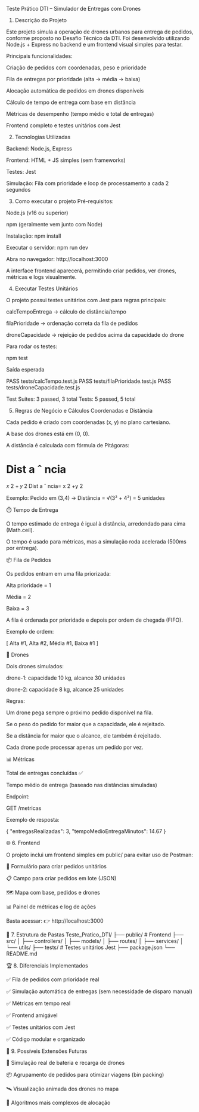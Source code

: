 Teste Prático DTI – Simulador de Entregas com Drones
 1. Descrição do Projeto

Este projeto simula a operação de drones urbanos para entrega de pedidos, conforme proposto no Desafio Técnico da DTI.
Foi desenvolvido utilizando Node.js + Express no backend e um frontend visual simples para testar.

Principais funcionalidades:

 Criação de pedidos com coordenadas, peso e prioridade

 Fila de entregas por prioridade (alta → média → baixa)

 Alocação automática de pedidos em drones disponíveis

 Cálculo de tempo de entrega com base em distância

 Métricas de desempenho (tempo médio e total de entregas)

 Frontend completo e testes unitários com Jest

 2. Tecnologias Utilizadas

Backend: Node.js, Express

Frontend: HTML + JS simples (sem frameworks)

Testes: Jest

Simulação: Fila com prioridade e loop de processamento a cada 2 segundos

 3. Como executar o projeto
 Pré-requisitos:

Node.js
 (v16 ou superior)

npm (geralmente vem junto com Node)

 Instalação:
npm install

 Executar o servidor:
npm run dev


Abra no navegador:
 http://localhost:3000

A interface frontend aparecerá, permitindo criar pedidos, ver drones, métricas e logs visualmente.

 4. Executar Testes Unitários

O projeto possui testes unitários com Jest para regras principais:

 calcTempoEntrega → cálculo de distância/tempo

 filaPrioridade → ordenação correta da fila de pedidos

 droneCapacidade → rejeição de pedidos acima da capacidade do drone

Para rodar os testes:

npm test


Saída esperada 

 PASS  tests/calcTempo.test.js
 PASS  tests/filaPrioridade.test.js
 PASS  tests/droneCapacidade.test.js

Test Suites: 3 passed, 3 total
Tests:       5 passed, 5 total

 5. Regras de Negócio e Cálculos
 Coordenadas e Distância

Cada pedido é criado com coordenadas (x, y) no plano cartesiano.

A base dos drones está em (0, 0).

A distância é calculada com fórmula de Pitágoras:

Dist
a
ˆ
ncia
=
𝑥
2
+
𝑦
2
Dist
a
ˆ
ncia=
x
2
+y
2
	​


Exemplo:
Pedido em (3,4) → Distância = √(3² + 4²) = 5 unidades

⏱️ Tempo de Entrega

O tempo estimado de entrega é igual à distância, arredondado para cima (Math.ceil).

O tempo é usado para métricas, mas a simulação roda acelerada (500ms por entrega).

📦 Fila de Pedidos

Os pedidos entram em uma fila priorizada:

Alta prioridade = 1

Média = 2

Baixa = 3

A fila é ordenada por prioridade e depois por ordem de chegada (FIFO).

Exemplo de ordem:

[ Alta #1, Alta #2, Média #1, Baixa #1 ]

🚁 Drones

Dois drones simulados:

drone-1: capacidade 10 kg, alcance 30 unidades

drone-2: capacidade 8 kg, alcance 25 unidades

Regras:

Um drone pega sempre o próximo pedido disponível na fila.

Se o peso do pedido for maior que a capacidade, ele é rejeitado.

Se a distância for maior que o alcance, ele também é rejeitado.

Cada drone pode processar apenas um pedido por vez.

📊 Métricas

Total de entregas concluídas ✅

Tempo médio de entrega (baseado nas distâncias simuladas)

Endpoint:

GET /metricas


Exemplo de resposta:

{
  "entregasRealizadas": 3,
  "tempoMedioEntregaMinutos": 14.67
}

🌐 6. Frontend

O projeto inclui um frontend simples em public/ para evitar uso de Postman:

📍 Formulário para criar pedidos unitários

📋 Campo para criar pedidos em lote (JSON)

🗺️ Mapa com base, pedidos e drones

📊 Painel de métricas e log de ações

Basta acessar:
👉 http://localhost:3000

🧱 7. Estrutura de Pastas
Teste_Pratico_DTI/
├── public/              # Frontend
├── src/
│   ├── controllers/
│   ├── models/
│   ├── routes/
│   ├── services/
│   └── utils/
├── tests/               # Testes unitários Jest
├── package.json
└── README.md

🏆 8. Diferenciais Implementados

✅ Fila de pedidos com prioridade real

✅ Simulação automática de entregas (sem necessidade de disparo manual)

✅ Métricas em tempo real

✅ Frontend amigável

✅ Testes unitários com Jest

✅ Código modular e organizado

📌 9. Possíveis Extensões Futuras

🔋 Simulação real de bateria e recarga de drones

📦 Agrupamento de pedidos para otimizar viagens (bin packing)

🛰️ Visualização animada dos drones no mapa

🧠 Algoritmos mais complexos de alocação
